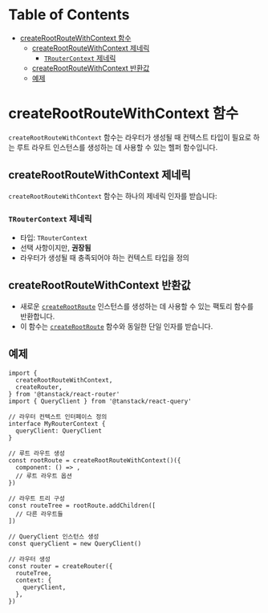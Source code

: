 # Table of Contents

- [createRootRouteWithContext 함수](#createrootroutewithcontext-함수)
  - [createRootRouteWithContext 제네릭](#createrootroutewithcontext-제네릭)
    - [`TRouterContext` 제네릭](#troutercontext-제네릭)
  - [createRootRouteWithContext 반환값](#createrootroutewithcontext-반환값)
  - [예제](#예제)

# createRootRouteWithContext 함수

`createRootRouteWithContext` 함수는 라우터가 생성될 때 컨텍스트 타입이 필요로 하는 루트 라우트 인스턴스를 생성하는 데 사용할 수 있는 헬퍼 함수입니다.


## createRootRouteWithContext 제네릭

`createRootRouteWithContext` 함수는 하나의 제네릭 인자를 받습니다:


### `TRouterContext` 제네릭

- 타입: `TRouterContext`
- 선택 사항이지만, **권장됨**
- 라우터가 생성될 때 충족되어야 하는 컨텍스트 타입을 정의


## createRootRouteWithContext 반환값

- 새로운 [`createRootRoute`](./createRootRouteFunction.md) 인스턴스를 생성하는 데 사용할 수 있는 팩토리 함수를 반환합니다.
- 이 함수는 [`createRootRoute`](./createRootRouteFunction.md) 함수와 동일한 단일 인자를 받습니다.


## 예제

```tsx
import {
  createRootRouteWithContext,
  createRouter,
} from '@tanstack/react-router'
import { QueryClient } from '@tanstack/react-query'

// 라우터 컨텍스트 인터페이스 정의
interface MyRouterContext {
  queryClient: QueryClient
}

// 루트 라우트 생성
const rootRoute = createRootRouteWithContext()({
  component: () => ,
  // 루트 라우트 옵션
})

// 라우트 트리 구성
const routeTree = rootRoute.addChildren([
  // 다른 라우트들
])

// QueryClient 인스턴스 생성
const queryClient = new QueryClient()

// 라우터 생성
const router = createRouter({
  routeTree,
  context: {
    queryClient,
  },
})
```


